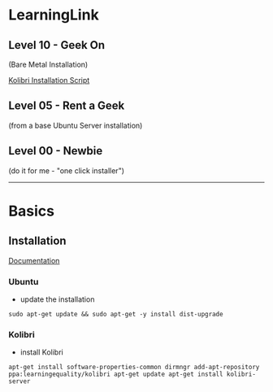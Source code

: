 # LearningLink

## Level 10 - Geek On
(Bare Metal Installation)

[Kolibri Installation Script](../10-Geek-On/README.md)

## Level 05 - Rent a Geek
(from a base Ubuntu Server installation)

## Level 00  - Newbie
(do it for me - "one click installer")

----
# Basics

## Installation
[Documentation](http://www.google.com)
### Ubuntu
* update the installation

`sudo apt-get update && sudo apt-get -y install dist-upgrade`

### Kolibri
* install Kolibri

`apt-get install software-properties-common dirmngr
add-apt-repository ppa:learningequality/kolibri
apt-get update
apt-get install kolibri-server`
